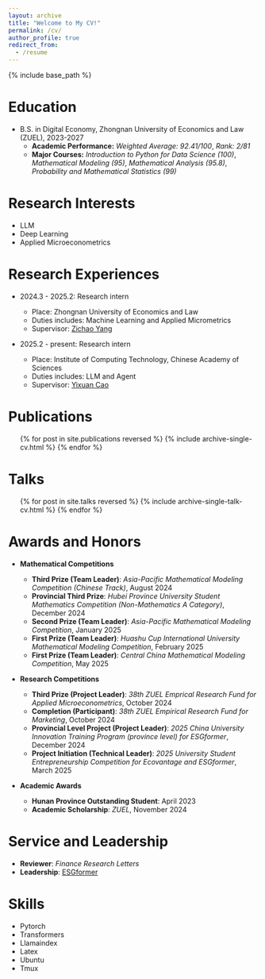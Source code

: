 ```yaml
---
layout: archive
title: "Welcome to My CV!"
permalink: /cv/
author_profile: true
redirect_from:
  - /resume
---
```


{% include base_path %}

Education
======
* B.S. in Digital Economy, Zhongnan University of Economics and Law (ZUEL), 2023-2027
  - **Academic Performance:** *Weighted Average: 92.41/100*, *Rank: 2/81*
  - **Major Courses:** *Introduction to Python for Data Science (100)*, *Mathematical Modeling (95)*, *Mathematical Analysis (95.8)*, *Probability and Mathematical Statistics (99)*

Research Interests
======
- LLM
- Deep Learning
- Applied Microeconometrics
  
Research Experiences
======
* 2024.3 - 2025.2: Research intern
  * Place: Zhongnan University of Economics and Law
  * Duties includes: Machine Learning and Applied Micrometrics
  * Supervisor: [Zichao Yang](https://www.yzc.me)
 
* 2025.2 - present: Research intern
  * Place: Institute of Computing Technology, Chinese Academy of Sciences
  * Duties includes: LLM and Agent
  * Supervisor: [Yixuan Cao](https://yixuancao.github.io/)

Publications
======
  <ul>{% for post in site.publications reversed %}
    {% include archive-single-cv.html %}
  {% endfor %}</ul>
  
Talks
======
  <ul>{% for post in site.talks reversed %}
    {% include archive-single-talk-cv.html  %}
  {% endfor %}</ul>
  
<!--
Teaching
======
  <ul>{% for post in site.teaching reversed %}
    {% include archive-single-cv.html %}
  {% endfor %}</ul>
-->

Awards and Honors
======
* **Mathematical Competitions**
  * **Third Prize (Team Leader)**: *Asia-Pacific Mathematical Modeling Competition (Chinese Track)*, August 2024
  * **Provincial Third Prize**: *Hubei Province University Student Mathematics Competition (Non-Mathematics A Category)*, December 2024
  * **Second Prize (Team Leader)**: *Asia-Pacific Mathematical Modeling Competition*, January 2025
  * **First Prize (Team Leader)**: *Huashu Cup International University Mathematical Modeling Competition*, February 2025
  * **First Prize (Team Leader)**: *Central China Mathematical Modeling Competition*, May 2025

* **Research Competitions**
  * **Third Prize (Project Leader)**: *38th ZUEL Emprical Research Fund for Applied Microeconometrics*, October 2024
  * **Completion (Participant)**: *38th ZUEL Empirical Research Fund for Marketing*, October 2024
  * **Provincial Level Project (Project Leader)**: *2025 China University Innovation Training Program (province level) for ESGformer*, December 2024
  * **Project Initiation (Technical Leader)**: *2025 University Student Entrepreneurship Competition for Ecovantage and ESGformer*, March 2025

* **Academic Awards**
  * **Hunan Province Outstanding Student**: April 2023
  * **Academic Scholarship**: *ZUEL*, November 2024

Service and Leadership
======
* **Reviewer**: *Finance Research Letters* 
* **Leadership**: [ESGformer](https://github.com/Zhanli-Li/ESG-Topic-Model)

Skills
======
* Pytorch
* Transformers
* Llamaindex
* Latex
* Ubuntu
* Tmux
